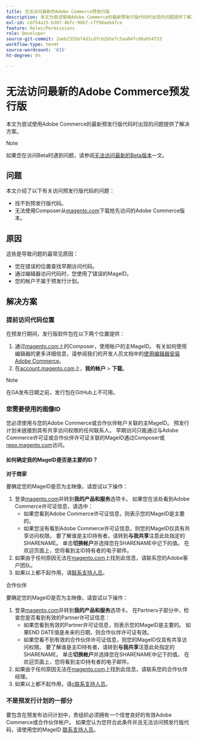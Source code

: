 ```yaml
---
title: 无法访问最新的Adobe Commerce预发行版
description: 本文为尝试使用Adobe Commerce的最新预发行版代码时出现的问题提供了解决方案。
exl-id: cbf54a15-b307-4bfc-90b7-cff98aeb4fce
feature: Roles/Permissions
role: Developer
source-git-commit: 2aeb2355b74d1cdfc62b5e7c5aa04fcd0a654733
workflow-type: tm+mt
source-wordcount: '615'
ht-degree: 0%

---
```


# 无法访问最新的Adobe Commerce预发行版

本文为尝试使用Adobe Commerce的最新预发行版代码时出现的问题提供了解决方案。

>[!NOTE]
>
>如果您在访问Beta时遇到问题，请参阅[无法访问最新的Beta版本](/help/how-to/general/cannot-access-the-latest-beta-version.md)一文。

## 问题

本文介绍了以下有关访问预发行版代码的问题：

* 找不到预发行版代码。
* 无法使用Composer从[magento.com](https://account.magento.com/customer/account/login)下载抢先访问的Adobe Commerce版本。

## 原因

这些是导致问题的最常见原因：

* 您在错误的位置查找早期访问代码。
* 通过编辑器访问代码时，您使用了错误的MageID。
* 您的帐户不属于预发行计划。

## 解决方案

### 提前访问代码位置

在预发行期间，发行版软件包在以下两个位置提供：

1. 通过[magento.com](https://repo.magento.com/)上的Composer，使用帐户的主MageID。 有关如何使用编辑器的更多详细信息，请参阅我们的开发人员文档中的[使用编辑器安装Adobe Commerce](https://experienceleague.adobe.com/zh-hans/docs/commerce-operations/installation-guide/composer)。
1. 在[account.magento.com](https://account.magento.com/customer/account/login)上，**我的帐户** > **下载**。

>[!NOTE]
>
>在GA发布日期之前，发行包在GitHub上不可用。

### 您需要使用的图像ID

您必须使用与您的Adobe Commerce或合作伙伴帐户关联的主MageID。 预发行计划未链接到具有共享访问权限的任何联系人。 早期访问只能通过与Adobe Commerce许可证或合作伙伴许可证关联的MageID通过Composer或[repo.magento.com](https://repo.magento.com/)访问。

#### 如何确定我的MageID是否是主要的ID？

**对于商家**

要确定您的MageID是否为主映像，请尝试以下操作：

1. 登录[magento.com](https://account.magento.com/customer/account/login)并转到&#x200B;**我的产品和服务**&#x200B;选项卡。 如果您在该处看到Adobe Commerce许可证信息，请选中：
   * 如果您看到Adobe Commerce许可证信息，则表示您的MageID是主要的。
   * 如果您没有看到Adobe Commerce许可证信息，则您的MageID仅具有共享访问权限。 要了解谁是主ID持有者，请转到&#x200B;**与我共享**&#x200B;注意此处指定的SHARENAME。 单击&#x200B;**切换帐户**&#x200B;并选择您在SHARENAME中记下的值。 在欢迎页面上，您将看到主ID持有者的电子邮件。
1. 如果由于任何原因无法在[magento.com](https://account.magento.com/customer/account/login)上找到此信息，请联系您的Adobe客户团队。
1. 如果以上都不起作用，请[联系支持人员](/help/help-center-guide/help-center/magento-help-center-user-guide.md#submit-ticket)。

合作伙伴&#x200B;**&#x200B;**

要确定您的MageID是否为主映像，请尝试以下操作：

1. 登录[magento.com](https://account.magento.com/customer/account/login)并转到&#x200B;**我的产品和服务**&#x200B;选项卡。 在Partners子部分中，检查您是否看到有效的Partner许可证信息：
   * 如果您看到有效的Partner许可证信息，则表示您的MageID是主要的。 如果END DATE值是未来的日期，则合作伙伴许可证有效。
   * 如果您看不到有效的合作伙伴许可证信息，则您的MageID仅具有共享访问权限。 要了解谁是主ID持有者，请转到&#x200B;**与我共享**&#x200B;注意此处指定的SHARENAME。 单击&#x200B;**切换帐户**&#x200B;并选择您在SHARENAME中记下的值。 在欢迎页面上，您将看到主ID持有者的电子邮件。
1. 如果由于任何原因无法在[magento.com](https://account.magento.com/customer/account/login)上找到此信息，请联系您的合作伙伴经理。
1. 如果以上都不起作用，请[с联系支持人员](/help/help-center-guide/help-center/magento-help-center-user-guide.md#submit-ticket)。

### 不是预发行计划的一部分

要包含在预发布访问计划中，贵组织必须拥有一个信誉良好的有效Adobe Commerce或合作伙伴帐户。 如果您认为您符合此条件并且无法访问预发行版代码，请使用您的MageID [联系支持人员](/help/help-center-guide/help-center/magento-help-center-user-guide.md#submit-ticket)。

